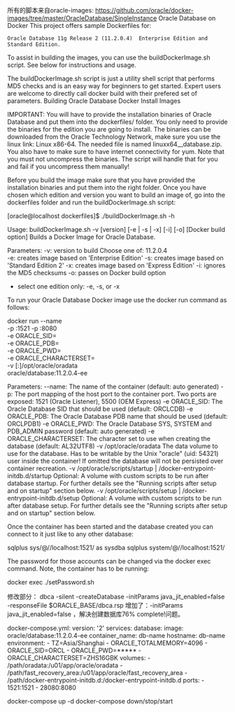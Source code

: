 所有的脚本来自oracle-images: https://github.com/oracle/docker-images/tree/master/OracleDatabase/SingleInstance
Oracle Database on Docker
This project offers sample Dockerfiles for:

    Oracle Database 11g Release 2 (11.2.0.4)  Enterprise Edition and Standard Edition.

To assist in building the images, you can use the buildDockerImage.sh script. See below for instructions and usage.

The buildDockerImage.sh script is just a utility shell script that performs MD5 checks and is an easy way for beginners to get started. Expert users are welcome to directly call docker build with their prefered set of parameters.
Building Oracle Database Docker Install Images

IMPORTANT: You will have to provide the installation binaries of Oracle Database and put them into the dockerfiles/<version> folder. You only need to provide the binaries for the edition you are going to install. The binaries can be downloaded from the Oracle Technology Network, make sure you use the linux link: Linux x86-64. The needed file is named linuxx64__database.zip. You also have to make sure to have internet connectivity for yum. Note that you must not uncompress the binaries. The script will handle that for you and fail if you uncompress them manually!

Before you build the image make sure that you have provided the installation binaries and put them into the right folder. Once you have chosen which edition and version you want to build an image of, go into the dockerfiles folder and run the buildDockerImage.sh script:

[oracle@localhost dockerfiles]$ ./buildDockerImage.sh -h

Usage: buildDockerImage.sh -v [version] [-e | -s | -x] [-i] [-o] [Docker build option]
Builds a Docker Image for Oracle Database.

Parameters:
   -v: version to build
       Choose one of: 11.2.0.4  
   -e: creates image based on 'Enterprise Edition'
   -s: creates image based on 'Standard Edition 2'
   -x: creates image based on 'Express Edition'
   -i: ignores the MD5 checksums
   -o: passes on Docker build option

* select one edition only: -e, -s, or -x
 

To run your Oracle Database Docker image use the docker run command as follows:

docker run --name <container name> \
-p <host port>:1521 -p <host port>:8080 \
-e ORACLE_SID=<your SID> \
-e ORACLE_PDB=<your PDB name> \
-e ORACLE_PWD=<your database passwords> \
-e ORACLE_CHARACTERSET=<your character set> \
-v [<host mount point>:]/opt/oracle/oradata \
oracle/database:11.2.0.4-ee

Parameters:
   --name:        The name of the container (default: auto generated)
   -p:            The port mapping of the host port to the container port. 
                  Two ports are exposed: 1521 (Oracle Listener), 5500 (OEM Express)
   -e ORACLE_SID: The Oracle Database SID that should be used (default: ORCLCDB)
   -e ORACLE_PDB: The Oracle Database PDB name that should be used (default: ORCLPDB1)
   -e ORACLE_PWD: The Oracle Database SYS, SYSTEM and PDB_ADMIN password (default: auto generated)
   -e ORACLE_CHARACTERSET:
                  The character set to use when creating the database (default: AL32UTF8)
   -v /opt/oracle/oradata
                  The data volume to use for the database.
                  Has to be writable by the Unix "oracle" (uid: 54321) user inside the container!
                  If omitted the database will not be persisted over container recreation.
   -v /opt/oracle/scripts/startup | /docker-entrypoint-initdb.d/startup
                  Optional: A volume with custom scripts to be run after database startup.
                  For further details see the "Running scripts after setup and on startup" section below.
   -v /opt/oracle/scripts/setup | /docker-entrypoint-initdb.d/setup
                  Optional: A volume with custom scripts to be run after database setup.
                  For further details see the "Running scripts after setup and on startup" section below.

Once the container has been started and the database created you can connect to it just like to any other database:

sqlplus sys/<your password>@//localhost:1521/<your SID> as sysdba
sqlplus system/<your password>@//localhost:1521/<your SID>
 
  
The password for those accounts can be changed via the docker exec command. Note, the container has to be running:

docker exec <container name> ./setPassword.sh <your password>
 
修改部分：
    dbca -silent -createDatabase -initParams java_jit_enabled=false -responseFile $ORACLE_BASE/dbca.rsp 
    增加了：-initParams java_jit_enabled=false  ，解决创建数据库76% complete!问题。
 
docker-compose.yml:
version: '2'
services:
  database:
    image: oracle/database:11.2.0.4-ee
    container_name: db-name
    hostname: db-name
    environment:
      - TZ=Asia/Shanghai
      - ORACLE_TOTALMEMORY=4096
      - ORACLE_SID=ORCL
      - ORACLE_PWD=*****
      - ORACLE_CHARACTERSET=ZHS16GBK
    volumes:
      - /path/oradata:/u01/app/oracle/oradata 
      - /path/fast_recovery_area:/u01/app/oracle/fast_recovery_area
      - /path/docker-entrypoint-initdb.d:/docker-entrypoint-initdb.d
    ports:
      - 1521:1521
      - 28080:8080
      
docker-compose up -d
docker-compose down/stop/start
